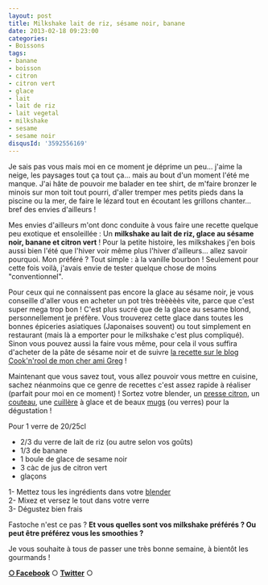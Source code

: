 ```yaml
---
layout: post
title: Milkshake lait de riz, sésame noir, banane
date: 2013-02-18 09:23:00
categories: 
- Boissons
tags: 
- banane
- boisson
- citron
- citron vert
- glace
- lait
- lait de riz
- lait vegetal
- milkshake
- sesame
- sesame noir
disqusId: '3592556169'
---
```


Je sais pas vous mais moi en ce moment je déprime un peu... j'aime la neige, les paysages tout ça tout ça... mais au bout d'un moment l'été me manque. J'ai hâte de pouvoir me balader en tee shirt, de m'faire bronzer le minois sur mon toit tout pourri, d'aller tremper mes petits pieds dans la piscine ou la mer, de faire le lézard tout en écoutant les grillons chanter... bref des envies d'ailleurs !

Mes envies d'ailleurs m'ont donc conduite à vous faire une recette quelque peu exotique et ensoleillée : Un **milkshake au lait de riz, glace au sésame noir, banane et citron vert** ! Pour la petite histoire, les milkshakes j'en bois aussi bien l'été que l'hiver voir même plus l'hiver d'ailleurs... allez savoir pourquoi. Mon préféré ? Tout simple : à la vanille bourbon ! Seulement pour cette fois voilà, j'avais envie de tester quelque chose de moins "conventionnel".

Pour ceux qui ne connaissent pas encore la glace au sésame noir, je vous conseille d'aller vous en acheter un pot très trèèèèès vite, parce que c'est super mega trop bon ! C'est plus sucré que de la glace au sesame blond, personnellement je préfère. Vous trouverez cette glace dans toutes les bonnes épiceries asiatiques (Japonaises souvent) ou tout simplement en restaurant (mais là a emporter pour le milkshake c'est plus compliqué). Sinon vous pouvez aussi la faire vous même, pour cela il vous suffira d'acheter de la pâte de sésame noir et de suivre [la recette sur le blog Cook'n'rool de mon cher ami Greg](http://cookandroll.canalblog.com/archives/2011/04/20/20941841.html) !

Maintenant que vous savez tout, vous allez pouvoir vous mettre en cuisine, sachez néanmoins que ce genre de recettes c'est assez rapide à réaliser (parfait pour moi en ce moment) ! Sortez votre blender, un [presse citron](http://www.rueducommerce.fr/index/presse%20citron), un [couteau](http://www.rueducommerce.fr/m/pl/malid:43774603), une [cuillère](http://www.rueducommerce.fr/m/pl/malid:43774626) à glace et de beaux [mugs](http://www.rueducommerce.fr/m/pl/malid:4769906) (ou verres) pour la dégustation !



Pour 1 verre de 20/25cl

- 2/3 du verre de lait de riz (ou autre selon vos goûts)  
- 1/3 de banane  
- 1 boule de glace de sesame noir  
- 3 càc de jus de citron vert  
- glaçons

1- Mettez tous les ingrédients dans votre [blender](http://www.rueducommerce.fr/m/pl/malid:9633603)  
2- Mixez et versez le tout dans votre verre  
3- Dégustez bien frais



Fastoche n'est ce pas ? **Et vous quelles sont vos milkshake préférés ? Ou peut être préférez vous les smoothies ?**

Je vous souhaite à tous de passer une très bonne semaine, à bientôt les gourmands !

[**○<span style="font-size: xx-small; margin: 0px; outline: 0px; padding: 0px;"><span style="font-family: Arial, Helvetica, sans-serif; margin: 0px; outline: 0px; padding: 0px;"> </span></span>Facebook**](https://www.facebook.com/pages/CroKMou/148093255259077) ○ [**Twitter**](https://twitter.com/Crokmou) ○